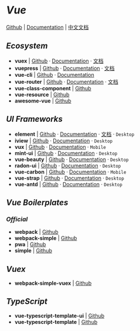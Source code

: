 # _Vue_

[Github](https://github.com/vuejs/vue) | [Documentation](https://vuejs.org/) | [中文文档](https://cn.vuejs.org/)


## _Ecosystem_

- **vuex** | [Github](https://github.com/vuejs/vuex) · [Documentation](https://vuex.vuejs.org/) · [文档](https://vuex.vuejs.org/zh/)
- **vuepress** | [Github](https://github.com/vuejs/vuepress) · [Documentation](https://vuepress.vuejs.org/) · [文档](https://vuepress.vuejs.org/zh/)
- **vue-cli** | [Github](https://github.com/vuejs/vue-cli) · [Documentation](https://cli.vuejs.org/)
- **vue-router** | [Github](https://github.com/vuejs/vue-router) · [Documentation](https://router.vuejs.org/) · [文档](https://router.vuejs.org/zh/)
- **vue-class-component** | [Github](https://github.com/vuejs/vue-class-component)
- **vue-resource** | [Github](https://github.com/pagekit/vue-resource)
- **awesome-vue** | [Github](https://github.com/vuejs/awesome-vue)


## _UI Frameworks_

- **element** | [Github](https://github.com/ElemeFE/element) · [Documentation](http://element.eleme.io/#/en-US) · [文档](http://element.eleme.io/#/zh-CN) · `Desktop`
- **iview** | [Github](https://github.com/iview/iview) · [Documentation](https://www.iviewui.com/)  · `Desktop`
- **vux** | [Github](https://github.com/airyland/vux) · [Documentation](https://vux.li/#/)  · `Mobile`
- **mint-ui** | [Github](https://github.com/ElemeFE/mint-ui) · [Documentation](http://mint-ui.github.io/docs/#!/) · `Desktop`
- **vue-beauty** | [Github](https://github.com/FE-Driver/vue-beauty) · [Documentation](https://fe-driver.github.io/vue-beauty/) · `Desktop`
- **radon-ui** | [Github](https://github.com/luojilab/radon-ui) · [Documentation](https://luojilab.github.io/radon-ui/0.5.0/) · `Desktop`
- **vue-carbon** | [Github](https://github.com/myronliu347/vue-carbon) · [Documentation](https://myronliu347.github.io/vue-carbon/) · `Mobile`
- **vue-strap** | [Github](https://github.com/yuche/vue-strap) · [Documentation](http://yuche.github.io/vue-strap/) · `Desktop`
- **vue-antd** | [Github](https://github.com/okoala/vue-antd) · [Documentation](http://okoala.github.io/vue-antd/#!/components) · `Desktop`


## _Vue Boilerplates_

### _Official_

- **webpack** | [Github](https://github.com/vuejs-templates/webpack)
- **webpack-simple** | [Github](https://github.com/vuejs-templates/webpack-simple)
- **pwa** | [Github](https://github.com/vuejs-templates/pwa)
- **simple** | [Github](https://github.com/vuejs-templates/simple)

## _Vuex_

- **webpack-simple-vuex** | [Github](https://github.com/ulivz/webpack-simple-vuex)

## _TypeScript_

- **vue-typescript-template-ui** | [Github](https://github.com/ulivz/vue-typescript-template-ui)
- **vue-typescript-template** | [Github](https://github.com/ulivz/vue-typescript-template)
